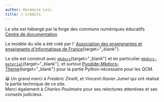 ```yaml
---
author: Hermoire Loïc
title: 👏 Crédits
---
```


Le site est hébergé par la forge des communs numériques éducatifs <a href="https://docs.forge.apps.education.fr/">
<span aria-label="Avatar" aria-hidden="true" data-type="round" data-color="3" class="_avatar_k41ul_17 mx_BaseAvatar" style="--cpd-avatar-size: 16px;"><img loading="lazy" alt="" src="https://matrix.agent.education.tchap.gouv.fr/_matrix/media/v3/thumbnail/matrix.agent.education.tchap.gouv.fr/de0e2fe63b40dd452178360baa3ff29ba16d8b98?width=16&amp;height=16&amp;method=crop" crossorigin="anonymous" referrerpolicy="no-referrer" class="_image_k41ul_49" data-type="round" width="16px" height="16px"></span><span>Centre de documentation</span></a>
   
Le modèle du site a été créé par l'  [Association des enseignantes et enseignants d'informatique de France](https://aeif.fr/index.php/category/non-classe/){target="_blank"}.  


Le site est construit avec [`mkdocs`](https://www.mkdocs.org/){target="_blank"} et en particulier [`mkdocs-material`](https://squidfunk.github.io/mkdocs-material/){target="_blank"}, et surtout [Pyodide-Mkdocs-Theme](https://frederic-zinelli.gitlab.io/pyodide-mkdocs-theme/){target="_blank"} pour la partie Python nécessaire pour les QCM.

😀 Un grand merci à *Frédéric Zinelli*, et *Vincent-Xavier Jumel* qui ont réalisé la partie technique de ce site.   
Merci également à *Charles Poulmaire* pour ses relectures attentives et ses conseils judicieux.



